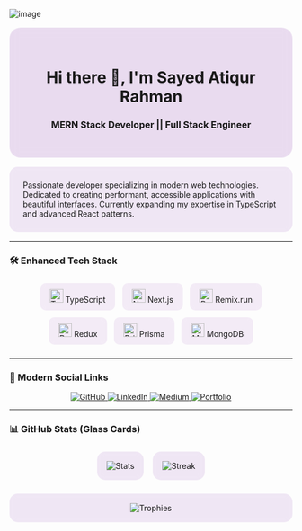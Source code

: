 ![image](https://github.com/user-attachments/assets/1bd4b05f-a6a2-4182-944f-94546bfd6ec8)


<div align="center">
  <div style="background: rgba(123, 31, 162, 0.15); backdrop-filter: blur(8px); padding: 2rem; border-radius: 20px; border: 1px solid rgba(255, 255, 255, 0.2); margin: 1rem 0;">
    <h1>Hi there 👋, I'm Sayed Atiqur Rahman</h1>
    <h3>MERN Stack Developer || Full Stack Engineer</h3>
  </div>
</div>

<div style="background: rgba(123, 31, 162, 0.1); backdrop-filter: blur(6px); padding: 1.5rem; border-radius: 15px; margin: 1rem 0;">
  Passionate developer specializing in modern web technologies. Dedicated to creating performant, accessible applications with beautiful interfaces. Currently expanding my expertise in TypeScript and advanced React patterns.
</div>

---

### 🛠️ Enhanced Tech Stack
<div style="display: flex; flex-wrap: wrap; gap: 0.8rem; justify-content: center; margin: 1.5rem 0;">
  <!-- Core -->
  <div style="background: rgba(123, 31, 162, 0.08); backdrop-filter: blur(4px); padding: 0.6rem 1rem; border-radius: 10px; border: 1px solid rgba(255, 255, 255, 0.1);">
    <img src="https://skillicons.dev/icons?i=ts" width="24" alt="TypeScript"/> TypeScript
  </div>
  <div style="background: rgba(123, 31, 162, 0.08); backdrop-filter: blur(4px); padding: 0.6rem 1rem; border-radius: 10px; border: 1px solid rgba(255, 255, 255, 0.1);">
    <img src="https://skillicons.dev/icons?i=nextjs" width="24" alt="Next.js"/> Next.js
  </div>
  <div style="background: rgba(123, 31, 162, 0.08); backdrop-filter: blur(4px); padding: 0.6rem 1rem; border-radius: 10px; border: 1px solid rgba(255, 255, 255, 0.1);">
    <img src="https://skillicons.dev/icons?i=remix" width="24" alt="Remix"/> Remix.run
  </div>
  
  <!-- Additional -->
  <div style="background: rgba(123, 31, 162, 0.08); backdrop-filter: blur(4px); padding: 0.6rem 1rem; border-radius: 10px; border: 1px solid rgba(255, 255, 255, 0.1);">
    <img src="https://skillicons.dev/icons?i=redux" width="24" alt="Redux"/> Redux
  </div>
  <div style="background: rgba(123, 31, 162, 0.08); backdrop-filter: blur(4px); padding: 0.6rem 1rem; border-radius: 10px; border: 1px solid rgba(255, 255, 255, 0.1);">
    <img src="https://skillicons.dev/icons?i=prisma" width="24" alt="Prisma"/> Prisma
  </div>
  <div style="background: rgba(123, 31, 162, 0.08); backdrop-filter: blur(4px); padding: 0.6rem 1rem; border-radius: 10px; border: 1px solid rgba(255, 255, 255, 0.1);">
    <img src="https://skillicons.dev/icons?i=mongodb" width="24" alt="MongoDB"/> MongoDB
  </div>
</div>

---

### 🔗 Modern Social Links
<p align="center">
  <a href="https://github.com/sayedatiqurrahman">
    <img src="https://img.shields.io/badge/GitHub-181717?style=for-the-badge&logo=github&logoColor=white" alt="GitHub"/>
  </a>
  <a href="https://www.linkedin.com/in/satiqurrahman/">
    <img src="https://img.shields.io/badge/LinkedIn-0077B5?style=for-the-badge&logo=linkedin&logoColor=white" alt="LinkedIn"/>
  </a>
  <a href="https://medium.com/@satiqurrahman">
    <img src="https://img.shields.io/badge/Medium-12100E?style=for-the-badge&logo=medium&logoColor=white" alt="Medium"/>
  </a>
  <a href="https://atiqurrahman-portfolio.web.app/">
    <img src="https://img.shields.io/badge/Portfolio-7B1FA2?style=for-the-badge&logo=google-chrome&logoColor=white" alt="Portfolio"/>
  </a>
</p>

---

### 📊 GitHub Stats (Glass Cards)
<div align="center" style="display: flex; flex-wrap: wrap; justify-content: center; gap: 1rem; margin: 1.5rem 0;">
  <div style="background: rgba(123, 31, 162, 0.1); backdrop-filter: blur(6px); padding: 1rem; border-radius: 15px; border: 1px solid rgba(255, 255, 255, 0.1);">
    <img src="https://github-readme-stats.vercel.app/api?username=sayedatiqurrahman&show_icons=true&theme=transparent" alt="Stats"/>
  </div>
  <div style="background: rgba(123, 31, 162, 0.1); backdrop-filter: blur(6px); padding: 1rem; border-radius: 15px; border: 1px solid rgba(255, 255, 255, 0.1);">
    <img src="https://github-readme-streak-stats.herokuapp.com/?user=sayedatiqurrahman&theme=transparent" alt="Streak"/>
  </div>
</div>

<div align="center" style="background: rgba(123, 31, 162, 0.1); backdrop-filter: blur(6px); padding: 1rem; border-radius: 15px; border: 1px solid rgba(255, 255, 255, 0.1); margin: 1rem auto; max-width: 800px;">
  <img src="https://github-profile-trophy.vercel.app/?username=sayedatiqurrahman&theme=onedark&no-frame=true&margin-w=15&row=2&column=4" alt="Trophies"/>
</div>

<style>
  div[style*="backdrop-filter"]:hover {
    background: rgba(123, 31, 162, 0.2) !important;
    transform: translateY(-3px);
    transition: all 0.3s ease;
  }
</style>
